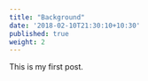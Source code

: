 ```yaml
---
title: "Background"
date: '2018-02-10T21:30:10+10:30'
published: true
weight: 2
---
```



This is my first post.
